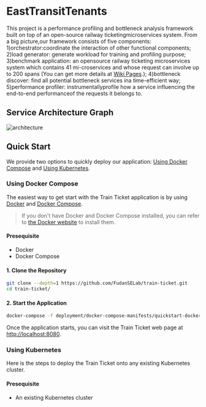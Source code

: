# EastTransitTenants

This project is a performance profiling and bottleneck analysis framework built on top of an open-source railway ticketingmicroservices system. From a big picture,our framework consists of five components:
1)orchestrator:coordinate the interaction of other functional components;
2)load generator: generate workload for training and profiling purpose;  
3)benchmark application:  an opensource railway ticketing microservices system which contains 41 mi-croservices and whose request can involve up to 200 spans (You can get more details at [Wiki Pages](https://github.com/FudanSELab/train-ticket/wiki).); 
4)bottleneck discover: find all potential bottleneck services ina time-efficient way; 
5)performance profiler: instrumentallyprofile how a service influencing the end-to-end performanceof the requests it belongs to.

## Service Architecture Graph
![architecture](./image/architecture.png)

## Quick Start
We provide two options to quickly deploy our application: [Using Docker Compose](#Using-Docker-Compose) and [Using Kubernetes](#Using-Kubernetes).

### Using Docker Compose
The easiest way to get start with the Train Ticket application is by using [Docker](https://www.docker.com/) and [Docker Compose](https://docs.docker.com/compose/).

> If you don't have Docker and Docker Compose installed, you can refer to [the Docker website](https://www.docker.com/) to install them.

#### Presequisite
* Docker
* Docker Compose

#### 1. Clone the Repository
```bash
git clone --depth=1 https://github.com/FudanSELab/train-ticket.git
cd train-ticket/
```

#### 2. Start the Application
```bash
docker-compose -f deployment/docker-compose-manifests/quickstart-docker-compose.yml up
```
Once the application starts, you can visit the Train Ticket web page at [http://localhost:8080](http://localhost:8080).

### Using Kubernetes
Here is the steps to deploy the Train Ticket onto any existing Kubernetes cluster.

#### Presequisite
* An existing Kubernetes cluster

```



